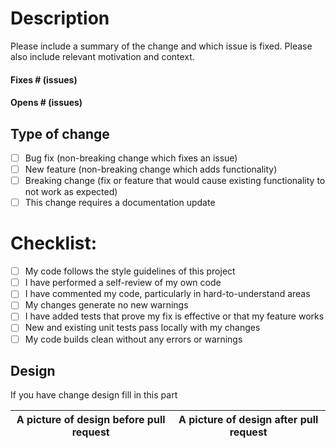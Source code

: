 # Description

Please include a summary of the change and which issue is fixed. 
Please also include relevant motivation and context. 

#### Fixes # (issues)

#### Opens # (issues)

## Type of change

- [ ] Bug fix (non-breaking change which fixes an issue)
- [ ] New feature (non-breaking change which adds functionality)
- [ ] Breaking change (fix or feature that would cause existing functionality to not work as expected)
- [ ] This change requires a documentation update

# Checklist:

- [ ] My code follows the style guidelines of this project
- [ ] I have performed a self-review of my own code
- [ ] I have commented my code, particularly in hard-to-understand areas
- [ ] My changes generate no new warnings
- [ ] I have added tests that prove my fix is effective or that my feature works
- [ ] New and existing unit tests pass locally with my changes
- [ ] My code builds clean without any errors or warnings

## Design

If you have change design fill in this part

|A picture of design before pull request|A picture of design after pull request|
|:-------------------------------------:|:------------------------------------:|

